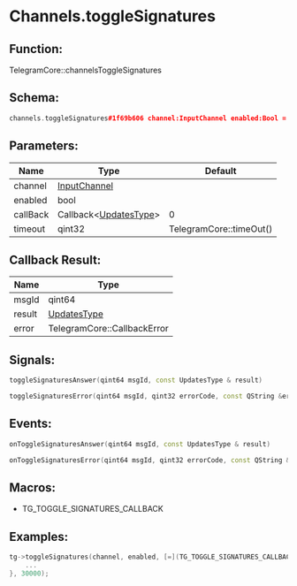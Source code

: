 # Channels.toggleSignatures

## Function:

TelegramCore::channelsToggleSignatures

## Schema:

```c++
channels.toggleSignatures#1f69b606 channel:InputChannel enabled:Bool = Updates;
```
## Parameters:

|Name|Type|Default|
|----|----|-------|
|channel|[InputChannel](../../types/inputchannel.md)||
|enabled|bool||
|callBack|Callback&lt;[UpdatesType](../../types/updatestype.md)&gt;|0|
|timeout|qint32|TelegramCore::timeOut()|

## Callback Result:

|Name|Type|
|----|----|
|msgId|qint64|
|result|[UpdatesType](../../types/updatestype.md)|
|error|TelegramCore::CallbackError|

## Signals:

```c++
toggleSignaturesAnswer(qint64 msgId, const UpdatesType & result)
```
```c++
toggleSignaturesError(qint64 msgId, qint32 errorCode, const QString &errorText)
```

## Events:

```c++
onToggleSignaturesAnswer(qint64 msgId, const UpdatesType & result)
```
```c++
onToggleSignaturesError(qint64 msgId, qint32 errorCode, const QString &errorText)
```

## Macros:

* TG_TOGGLE_SIGNATURES_CALLBACK

## Examples:

```c++
tg->toggleSignatures(channel, enabled, [=](TG_TOGGLE_SIGNATURES_CALLBACK){
    ...
}, 30000);
```
